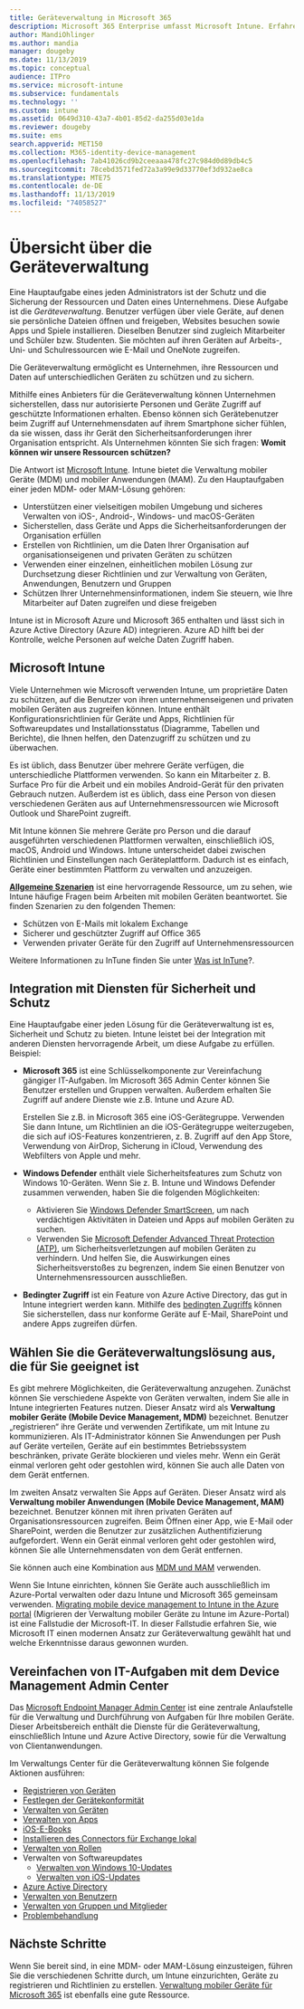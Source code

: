 ```yaml
---
title: Geräteverwaltung in Microsoft 365
description: Microsoft 365 Enterprise umfasst Microsoft Intune. Erfahren Sie, wie Intune Ihrer Organisation die Verwaltung mobiler Geräte und Anwendungen ermöglicht. Machen Sie sich mit den gängigen Szenarien vertraut, und nutzen Sie Intune, um Microsoft 365 in Ihrer Umgebung bereitzustellen.
author: MandiOhlinger
ms.author: mandia
manager: dougeby
ms.date: 11/13/2019
ms.topic: conceptual
audience: ITPro
ms.service: microsoft-intune
ms.subservice: fundamentals
ms.technology: ''
ms.custom: intune
ms.assetid: 0649d310-43a7-4b01-85d2-da255d03e1da
ms.reviewer: dougeby
ms.suite: ems
search.appverid: MET150
ms.collection: M365-identity-device-management
ms.openlocfilehash: 7ab41026cd9b2ceeaaa478fc27c984d0d89db4c5
ms.sourcegitcommit: 78cebd3571fed72a3a99e9d33770ef3d932ae8ca
ms.translationtype: MTE75
ms.contentlocale: de-DE
ms.lasthandoff: 11/13/2019
ms.locfileid: "74058527"
---
```

# <a name="device-management-overview"></a>Übersicht über die Geräteverwaltung

Eine Hauptaufgabe eines jeden Administrators ist der Schutz und die Sicherung der Ressourcen und Daten eines Unternehmens. Diese Aufgabe ist die *Geräteverwaltung*. Benutzer verfügen über viele Geräte, auf denen sie persönliche Dateien öffnen und freigeben, Websites besuchen sowie Apps und Spiele installieren. Dieselben Benutzer sind zugleich Mitarbeiter und Schüler bzw. Studenten. Sie möchten auf ihren Geräten auf Arbeits-, Uni- und Schulressourcen wie E-Mail und OneNote zugreifen.

Die Geräteverwaltung ermöglicht es Unternehmen, ihre Ressourcen und Daten auf unterschiedlichen Geräten zu schützen und zu sichern.

Mithilfe eines Anbieters für die Geräteverwaltung können Unternehmen sicherstellen, dass nur autorisierte Personen und Geräte Zugriff auf geschützte Informationen erhalten. Ebenso können sich Gerätebenutzer beim Zugriff auf Unternehmensdaten auf ihrem Smartphone sicher fühlen, da sie wissen, dass ihr Gerät den Sicherheitsanforderungen ihrer Organisation entspricht. Als Unternehmen könnten Sie sich fragen: **Womit können wir unsere Ressourcen schützen?**

Die Antwort ist [Microsoft Intune](what-is-intune.md). Intune bietet die Verwaltung mobiler Geräte (MDM) und mobiler Anwendungen (MAM). Zu den Hauptaufgaben einer jeden MDM- oder MAM-Lösung gehören:

- Unterstützen einer vielseitigen mobilen Umgebung und sicheres Verwalten von iOS-, Android-, Windows- und macOS-Geräten
- Sicherstellen, dass Geräte und Apps die Sicherheitsanforderungen der Organisation erfüllen
- Erstellen von Richtlinien, um die Daten Ihrer Organisation auf organisationseigenen und privaten Geräten zu schützen
- Verwenden einer einzelnen, einheitlichen mobilen Lösung zur Durchsetzung dieser Richtlinien und zur Verwaltung von Geräten, Anwendungen, Benutzern und Gruppen
- Schützen Ihrer Unternehmensinformationen, indem Sie steuern, wie Ihre Mitarbeiter auf Daten zugreifen und diese freigeben

Intune ist in Microsoft Azure und Microsoft 365 enthalten und lässt sich in Azure Active Directory (Azure AD) integrieren. Azure AD hilft bei der Kontrolle, welche Personen auf welche Daten Zugriff haben.

## <a name="microsoft-intune"></a>Microsoft Intune

Viele Unternehmen wie Microsoft verwenden Intune, um proprietäre Daten zu schützen, auf die Benutzer von ihren unternehmenseigenen und privaten mobilen Geräten aus zugreifen können. Intune enthält Konfigurationsrichtlinien für Geräte und Apps, Richtlinien für Softwareupdates und Installationsstatus (Diagramme, Tabellen und Berichte), die Ihnen helfen, den Datenzugriff zu schützen und zu überwachen.

Es ist üblich, dass Benutzer über mehrere Geräte verfügen, die unterschiedliche Plattformen verwenden. So kann ein Mitarbeiter z. B. Surface Pro für die Arbeit und ein mobiles Android-Gerät für den privaten Gebrauch nutzen. Außerdem ist es üblich, dass eine Person von diesen verschiedenen Geräten aus auf Unternehmensressourcen wie Microsoft Outlook und SharePoint zugreift.

Mit Intune können Sie mehrere Geräte pro Person und die darauf ausgeführten verschiedenen Plattformen verwalten, einschließlich iOS, macOS, Android und Windows. Intune unterscheidet dabei zwischen Richtlinien und Einstellungen nach Geräteplattform. Dadurch ist es einfach, Geräte einer bestimmten Plattform zu verwalten und anzuzeigen.

**[Allgemeine Szenarien](common-scenarios.md)** ist eine hervorragende Ressource, um zu sehen, wie Intune häufige Fragen beim Arbeiten mit mobilen Geräten beantwortet. Sie finden Szenarien zu den folgenden Themen:  

- Schützen von E-Mails mit lokalem Exchange
- Sicherer und geschützter Zugriff auf Office 365
- Verwenden privater Geräte für den Zugriff auf Unternehmensressourcen

Weitere Informationen zu InTune finden Sie unter [Was ist InTune](what-is-intune.md)?.

## <a name="integration-with-secure-and-protect-services"></a>Integration mit Diensten für Sicherheit und Schutz

Eine Hauptaufgabe einer jeden Lösung für die Geräteverwaltung ist es, Sicherheit und Schutz zu bieten. Intune leistet bei der Integration mit anderen Diensten hervorragende Arbeit, um diese Aufgabe zu erfüllen. Beispiel:

- **Microsoft 365** ist eine Schlüsselkomponente zur Vereinfachung gängiger IT-Aufgaben. Im Microsoft 365 Admin Center können Sie Benutzer erstellen und Gruppen verwalten. Außerdem erhalten Sie Zugriff auf andere Dienste wie z.B. Intune und Azure AD.

  Erstellen Sie z.B. in Microsoft 365 eine iOS-Gerätegruppe. Verwenden Sie dann Intune, um Richtlinien an die iOS-Gerätegruppe weiterzugeben, die sich auf iOS-Features konzentrieren, z. B. Zugriff auf den App Store, Verwendung von AirDrop, Sicherung in iCloud, Verwendung des Webfilters von Apple und mehr.

- **Windows Defender** enthält viele Sicherheitsfeatures zum Schutz von Windows 10-Geräten. Wenn Sie z. B. Intune und Windows Defender zusammen verwenden, haben Sie die folgenden Möglichkeiten:

  - Aktivieren Sie [Windows Defender SmartScreen](../protect/endpoint-protection-windows-10.md), um nach verdächtigen Aktivitäten in Dateien und Apps auf mobilen Geräten zu suchen.
  - Verwenden Sie [Microsoft Defender Advanced Threat Protection (ATP)](../protect/advanced-threat-protection.md), um Sicherheitsverletzungen auf mobilen Geräten zu verhindern. Und helfen Sie, die Auswirkungen eines Sicherheitsverstoßes zu begrenzen, indem Sie einen Benutzer von Unternehmensressourcen ausschließen.

- **Bedingter Zugriff** ist ein Feature von Azure Active Directory, das gut in Intune integriert werden kann. Mithilfe des [bedingten Zugriffs](../protect/conditional-access.md) können Sie sicherstellen, dass nur konforme Geräte auf E-Mail, SharePoint und andere Apps zugreifen dürfen.

## <a name="choose-the-device-management-solution-thats-right-for-you"></a>Wählen Sie die Geräteverwaltungslösung aus, die für Sie geeignet ist

Es gibt mehrere Möglichkeiten, die Geräteverwaltung anzugehen. Zunächst können Sie verschiedene Aspekte von Geräten verwalten, indem Sie alle in Intune integrierten Features nutzen. Dieser Ansatz wird als **Verwaltung mobiler Geräte (Mobile Device Management, MDM)** bezeichnet. Benutzer „registrieren“ ihre Geräte und verwenden Zertifikate, um mit Intune zu kommunizieren. Als IT-Administrator können Sie Anwendungen per Push auf Geräte verteilen, Geräte auf ein bestimmtes Betriebssystem beschränken, private Geräte blockieren und vieles mehr. Wenn ein Gerät einmal verloren geht oder gestohlen wird, können Sie auch alle Daten von dem Gerät entfernen.

Im zweiten Ansatz verwalten Sie Apps auf Geräten. Dieser Ansatz wird als **Verwaltung mobiler Anwendungen (Mobile Device Management, MAM)** bezeichnet. Benutzer können mit ihren privaten Geräten auf Organisationsressourcen zugreifen. Beim Öffnen einer App, wie E-Mail oder SharePoint, werden die Benutzer zur zusätzlichen Authentifizierung aufgefordert. Wenn ein Gerät einmal verloren geht oder gestohlen wird, können Sie alle Unternehmensdaten von dem Gerät entfernen.

Sie können auch eine Kombination aus [MDM und MAM](byod-technology-decisions.md) verwenden.

Wenn Sie Intune einrichten, können Sie Geräte auch ausschließlich im Azure-Portal verwalten oder dazu Intune und Microsoft 365 gemeinsam verwenden. [Migrating mobile device management to Intune in the Azure portal](https://www.microsoft.com/itshowcase/Article/Content/1042/Migrating-mobile-device-management-to-Intune-in-the-Azure-portal) (Migrieren der Verwaltung mobiler Geräte zu Intune im Azure-Portal) ist eine Fallstudie der Microsoft-IT. In dieser Fallstudie erfahren Sie, wie Microsoft IT einen modernen Ansatz zur Geräteverwaltung gewählt hat und welche Erkenntnisse daraus gewonnen wurden.

## <a name="simplify-it-tasks-using-the-device-management-admin-center"></a>Vereinfachen von IT-Aufgaben mit dem Device Management Admin Center

Das [Microsoft Endpoint Manager Admin Center](https://go.microsoft.com/fwlink/?linkid=2109431) ist eine zentrale Anlaufstelle für die Verwaltung und Durchführung von Aufgaben für Ihre mobilen Geräte. Dieser Arbeitsbereich enthält die Dienste für die Geräteverwaltung, einschließlich Intune und Azure Active Directory, sowie für die Verwaltung von Clientanwendungen.

Im Verwaltungs Center für die Geräteverwaltung können Sie folgende Aktionen ausführen:

- [Registrieren von Geräten](../enrollment/device-enrollment.md)
- [Festlegen der Gerätekonformität](../protect/device-compliance-get-started.md)
- [Verwalten von Geräten](../remote-actions/device-management.md)
- [Verwalten von Apps](../apps/app-management.md)  
- [iOS-E-Books](../apps/vpp-ebooks-ios.md)  
- [Installieren des Connectors für Exchange lokal](../protect/exchange-connector-install.md)  
- [Verwalten von Rollen](role-based-access-control.md)  
- Verwalten von Softwareupdates
  - [Verwalten von Windows 10-Updates](../protect/windows-update-for-business-configure.md)  
  - [Verwalten von iOS-Updates](../protect/software-updates-ios.md)  
- [Azure Active Directory](https://docs.microsoft.com/azure/active-directory)  
- [Verwalten von Benutzern](https://docs.microsoft.com/azure/active-directory/fundamentals/add-users-azure-active-directory)
- [Verwalten von Gruppen und Mitglieder](https://docs.microsoft.com/azure/active-directory/fundamentals/active-directory-manage-groups)
- [Problembehandlung](help-desk-operators.md)

## <a name="next-steps"></a>Nächste Schritte

Wenn Sie bereit sind, in eine MDM- oder MAM-Lösung einzusteigen, führen Sie die verschiedenen Schritte durch, um Intune einzurichten, Geräte zu registrieren und Richtlinien zu erstellen. [Verwaltung mobiler Geräte für Microsoft 365](https://docs.microsoft.com/microsoft-365/enterprise/mobility-infrastructure) ist ebenfalls eine gute Ressource.
